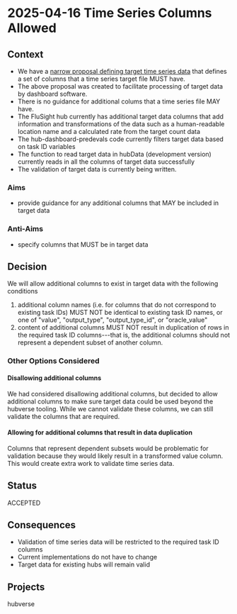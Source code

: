 # 2025-04-16 Time Series Columns Allowed

## Context

- We have a [narrow proposal defining target time series data](2025-02-27-rfc-time-series-target-data.md) that defines a set of columns that a time series target file MUST have.
- The above proposal was created to facilitate processing of target data by dashboard software.
- There is no guidance for additional colums that a time series file MAY have.
- The FluSight hub currently has additional target data columns that add information and transformations of the data such as a human-readable location name and a calculated rate from the target count data
- The hub-dashboard-predevals code currently filters target data based on task ID variables
- The function to read target data in hubData (development version) currently reads in all the columns of target data successfully
- The validation of target data is currently being written.

### Aims

 - provide guidance for any additional columns that MAY be included in target data

### Anti-Aims

 - specify columns that MUST be in target data

## Decision

We will allow additional columns to exist in target data with the following conditions

1. additional column names (i.e. for columns that do not correspond to
   existing task IDs) MUST NOT be identical to existing task ID names, or
   one of "value", "output_type", "output_type_id", or "oracle_value"
2. content of additional columns MUST NOT result in duplication of rows in the
   required task ID columns---that is, the additional columns should not
   represent a dependent subset of another column.

### Other Options Considered

#### Disallowing additional columns

We had considered disallowing additional columns, but decided to allow
additional columns to make sure target data could be used beyond the hubverse
tooling. While we cannot validate these columns, we can still validate the
columns that are required.

#### Allowing for additional columns that result in data duplication

Columns that represent dependent subsets would be problematic for validation
because they would likely result in a transformed value column. This would
create extra work to validate time series data.

## Status

ACCEPTED

## Consequences

- Validation of time series data will be restricted to the required task ID columns
- Current implementations do not have to change
- Target data for existing hubs will remain valid

## Projects

hubverse
